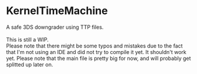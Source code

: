 # KernelTimeMachine
A safe 3DS downgrader using TTP files.<br>
<br>
This is still a WIP.<br>
Please note that there might be some typos and mistakes due to the fact that I'm not using an IDE and did not try to compile it yet. It shouldn't work yet. Please note that the main file is pretty big for now, and will probably get splitted up later on.